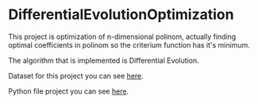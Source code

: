 # DifferentialEvolutionOptimization

This project is optimization of n-dimensional polinom, actually finding optimal coefficients in polinom so the criterium function has it's minimum.

The algorithm that is implemented is Differential Evolution.

Dataset for this project you can see [here](https://github.com/Uros-Petkovic/DifferentialEvolutionOptimization/blob/main/training_300_G.txt).

Python file project you can see [here](https://github.com/Uros-Petkovic/DifferentialEvolutionOptimization/blob/main/DifferentialEvolutionOptimization.py).
